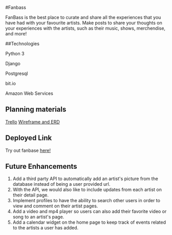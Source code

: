 #Fanbass

FanBass is the best place to curate and share all the experiences that you have had with your favourite artists. Make posts to share your thoughts on your experiences with the artists, such as their music, shows, merchendise, and more! 

##Technologies

Python 3

Django

Postgresql

bit.io

Amazon Web Services

## Planning materials

<a href="https://trello.com/b/V2ViviLr/fanbass">Trello</a>
<a href="https://www.figma.com/file/cLhUnCpbamQeLHvkBn0uS5/Project-3-Mockup?node-id=0%3A1&t=VNr3hmXiGrXU9x6v-1">Wireframe and ERD</a>


## Deployed Link

Try out fanbase <a href="https://fanbass.herokuapp.com/">here!</a>

## Future Enhancements

<ol>
	<li>Add a third party API to automatically add an artist's picture from the database instead of being a user provided url. </li>
	<li>With the API, we would also like to include updates from each artist on their detail page.</li>
	<li>Implement profiles to have the ability to search other users in order to view and comment on their artist pages.</li>
	<li>Add a video and mp4 player so users can also add their favorite video or song to an artist's page.</li>
	<li>Add a calendar widget on the home page to keep track of events related to the artists a user has added.</li>
</ol>